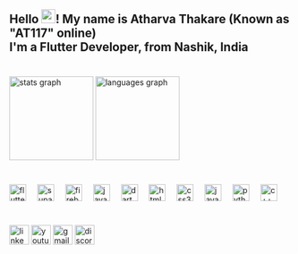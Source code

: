 <h2 align="left">Hello <img src="https://media.giphy.com/media/hvRJCLFzcasrR4ia7z/giphy.gif" width="25px">! My name is Atharva Thakare (Known as "AT117" online) <br> I'm a Flutter Developer, from Nashik, India</h2>

###
<br>
<div align="left">
<img src="https://github-readme-stats.vercel.app/api?username=at0117&hide_title=false&hide_rank=false&show_icons=true&include_all_commits=true&count_private=true&disable_animations=false&theme=dracula&locale=en&hide_border=false" height="150" alt="stats graph" />
<img src="https://github-readme-stats.vercel.app/api/top-langs?username=at0117&locale=en&hide_title=false&layout=compact&card_width=320&langs_count=5&theme=dracula&hide_border=false" height="150" alt="languages graph" />
</div>

###


###
<br>
<div align="left">
  <img src="https://img.icons8.com/?size=100&id=7I3BjCqe9rjG&format=png&color=000000" height="30" alt="flutter logo"  />
  <img width="12" />
  <img src="https://img.icons8.com/?size=100&id=sH0rW2TvYdr9&format=png&color=000000" height="30" alt="supabase logo"  />
  <img width="12" />
  <img src="https://img.icons8.com/?size=100&id=62452&format=png&color=000000" height="30" alt="firebase logo"  />
  <img width="12" />
  <img src="https://img.icons8.com/?size=100&id=5OD485koNIrb&format=png&color=000000" height="30" alt="java logo"  />
  <img width="12" />
  <img src="https://img.icons8.com/?size=100&id=7AFcZ2zirX6Y&format=png&color=000000" height="30" alt="dart logo"  />
  <img width="12" />
  <img src="https://cdn.jsdelivr.net/gh/devicons/devicon/icons/html5/html5-original.svg" height="30" alt="html5 logo"  />
  <img width="12" />
  <img src="https://cdn.jsdelivr.net/gh/devicons/devicon/icons/css3/css3-original.svg" height="30" alt="css3 logo"  />
  <img width="12" />
  <img src="https://cdn.jsdelivr.net/gh/devicons/devicon/icons/javascript/javascript-original.svg" height="30" alt="javascript logo"  />
  <img width="12" />
  <img src="https://cdn.jsdelivr.net/gh/devicons/devicon/icons/python/python-original.svg" height="30" alt="python logo"  />
  <img width="12" />
  <img src="https://img.icons8.com/?size=100&id=TpULddJc4gTh&format=png&color=000000" height="30" alt="c++ logo"  />
</div>

###
<br>
<div align="left">
  <a href = "https://www.linkedin.com/in/atharvathakare117" target = "_blank"><img src="https://img.shields.io/static/v1?message=LinkedIn&logo=linkedin&label=&color=0077B5&logoColor=white&labelColor=&style=for-the-badge" height="35" alt="linkedin logo"  /></a>
  <a href = "https://www.youtube.com/@cantSpellGOATwithoutAT" target = "_blank"><img src="https://img.shields.io/static/v1?message=Youtube&logo=youtube&label=&color=FF0000&logoColor=white&labelColor=&style=for-the-badge" height="35" alt="youtube logo"  /></a>
  <a href = "mailto:atharva117@hotmail.com" target = "_blank"><img src="https://img.shields.io/static/v1?message=Gmail&logo=gmail&label=&color=D14836&logoColor=white&labelColor=&style=for-the-badge" height="35" alt="gmail logo"  /></a>
  <a href = "https://discord.com/users/992637366147764274" target = "_blank"><img src="https://img.shields.io/static/v1?message=Discord&logo=discord&label=&color=7289DA&logoColor=white&labelColor=&style=for-the-badge" height="35" alt="discord logo"  /></a>


</div>

###

<br clear="both">

###
